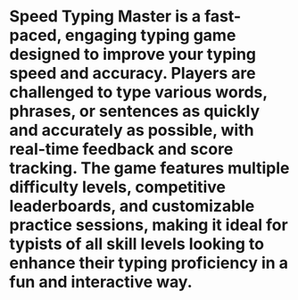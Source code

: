 # Speed Typing Master is a fast-paced, engaging typing game designed to improve your typing speed and accuracy. Players are challenged to type various words, phrases, or sentences as quickly and accurately as possible, with real-time feedback and score tracking. The game features multiple difficulty levels, competitive leaderboards, and customizable practice sessions, making it ideal for typists of all skill levels looking to enhance their typing proficiency in a fun and interactive way.